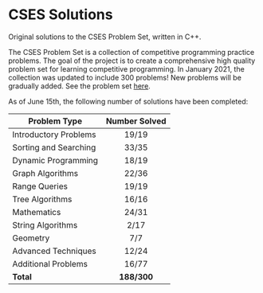 # CSES Solutions

Original solutions to the CSES Problem Set, written in C++.

The CSES Problem Set is a collection of competitive programming practice problems. The goal of the project is to create a comprehensive high quality problem set for learning competitive programming. In January 2021, the collection was updated to include 300 problems! New problems will be gradually added. See the problem set [here](https://cses.fi/problemset/).

As of June 15th, the following number of solutions have been completed:

| Problem Type          | Number Solved |
|-----------------------|:-------------:|
| Introductory Problems |     19/19     |
| Sorting and Searching |     33/35     |
| Dynamic Programming   |     18/19     |
| Graph Algorithms      |     22/36     |
| Range Queries         |     19/19     |
| Tree Algorithms       |     16/16     |
| Mathematics           |     24/31     |
| String Algorithms     |      2/17     |
| Geometry              |      7/7      |
| Advanced Techniques   |     12/24     |
| Additional Problems   |     16/77     |
| **Total**             |  **188/300**  |
